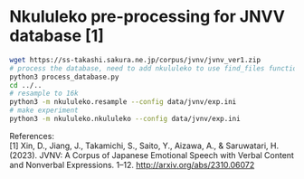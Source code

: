 # Nkululeko pre-processing for JNVV database [1]  

```bash
wget https://ss-takashi.sakura.ne.jp/corpus/jvnv/jvnv_ver1.zip
# process the database, need to add nkululeko to use find_files function
python3 process_database.py
cd ../..
# resample to 16k
python3 -m nkululeko.resample --config data/jvnv/exp.ini
# make experiment
python3 -m nkululeko.nkululeko --config data/jvnv/exp.ini

```

References:  
[1] Xin, D., Jiang, J., Takamichi, S., Saito, Y., Aizawa, A., & Saruwatari, H. (2023). JVNV: A Corpus of Japanese Emotional Speech with Verbal Content and Nonverbal Expressions. 1–12. <http://arxiv.org/abs/2310.06072>
